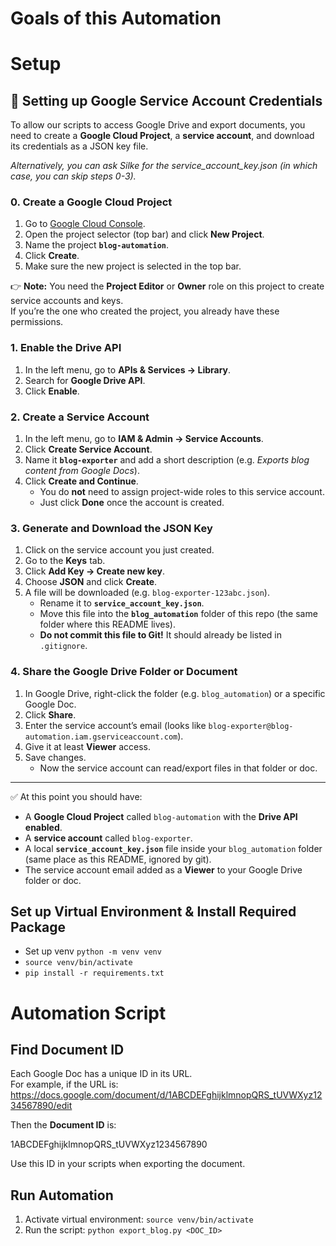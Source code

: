 # Goals of this Automation

# Setup
## 🔑 Setting up Google Service Account Credentials

To allow our scripts to access Google Drive and export documents, you need to create a **Google Cloud Project**, a **service account**, and download its credentials as a JSON key file.

*Alternatively, you can ask Silke for the service_account_key.json (in which case, you can skip steps 0-3).*

### 0. Create a Google Cloud Project
1. Go to [Google Cloud Console](https://console.cloud.google.com/).
2. Open the project selector (top bar) and click **New Project**.
3. Name the project **`blog-automation`**.
4. Click **Create**.
5. Make sure the new project is selected in the top bar.

👉 **Note:** You need the **Project Editor** or **Owner** role on this project to create service accounts and keys.  
If you’re the one who created the project, you already have these permissions.

### 1. Enable the Drive API
1. In the left menu, go to **APIs & Services → Library**.
2. Search for **Google Drive API**.
3. Click **Enable**.

### 2. Create a Service Account
1. In the left menu, go to **IAM & Admin → Service Accounts**.
2. Click **Create Service Account**.
3. Name it **`blog-exporter`** and add a short description (e.g. *Exports blog content from Google Docs*).
4. Click **Create and Continue**.  
   - You do **not** need to assign project-wide roles to this service account.
   - Just click **Done** once the account is created.

### 3. Generate and Download the JSON Key
1. Click on the service account you just created.
2. Go to the **Keys** tab.
3. Click **Add Key → Create new key**.
4. Choose **JSON** and click **Create**.
5. A file will be downloaded (e.g. `blog-exporter-123abc.json`).  
   - Rename it to **`service_account_key.json`**.  
   - Move this file into the **`blog_automation`** folder of this repo (the same folder where this README lives).  
   - **Do not commit this file to Git!** It should already be listed in `.gitignore`.

### 4. Share the Google Drive Folder or Document
1. In Google Drive, right-click the folder (e.g. `blog_automation`) or a specific Google Doc.
2. Click **Share**.
3. Enter the service account’s email (looks like `blog-exporter@blog-automation.iam.gserviceaccount.com`).
4. Give it at least **Viewer** access.
5. Save changes.  
   - Now the service account can read/export files in that folder or doc.

---

✅ At this point you should have:
- A **Google Cloud Project** called `blog-automation` with the **Drive API enabled**.
- A **service account** called `blog-exporter`.
- A local **`service_account_key.json`** file inside your `blog_automation` folder (same place as this README, ignored by git).
- The service account email added as a **Viewer** to your Google Drive folder or doc.


## Set up Virtual Environment & Install Required Package
- Set up venv `python -m venv venv`
- `source venv/bin/activate`
- `pip install -r requirements.txt`

# Automation Script

## Find Document ID
Each Google Doc has a unique ID in its URL.  
For example, if the URL is:
https://docs.google.com/document/d/1ABCDEFghijklmnopQRS_tUVWXyz1234567890/edit

Then the **Document ID** is:

1ABCDEFghijklmnopQRS_tUVWXyz1234567890

Use this ID in your scripts when exporting the document.

## Run Automation
1. Activate virtual environment: `source venv/bin/activate`
2. Run the script: `python export_blog.py <DOC_ID>`


